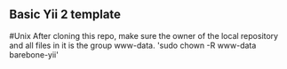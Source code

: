 ## Basic Yii 2 template
#Unix
After cloning this repo, make sure the owner of the local repository and all files in it is the group www-data. 'sudo chown -R www-data barebone-yii'